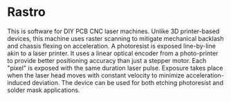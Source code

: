 # Rastro
This is software for DIY PCB CNC laser machines.
Unlike 3D printer-based devices, this machine uses raster scanning to mitigate mechanical backlash and chassis flexing on acceleration.
A photoresist is exposed line-by-line akin to a laser printer.
It uses a linear optical encoder from a photo-printer to provide better positioning accuracy than just a stepper motor.
Each "pixel" is exposed with the same duration laser pulse.
Exposure takes place when the laser head moves with constant velocity to minimize acceleration-induced deviation.
The device can be used for both etching photoresist and solder mask applications.
